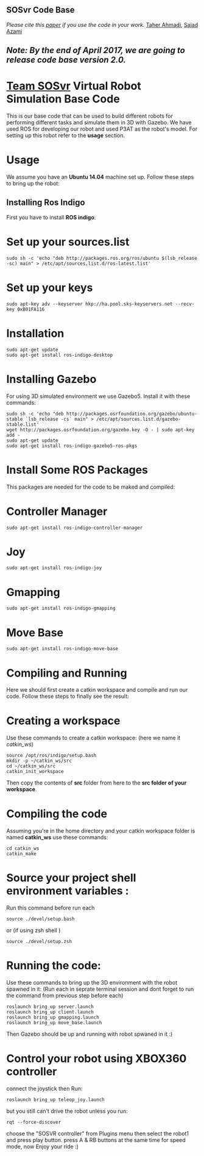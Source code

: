 SOSvr Code Base
---  
*Please cite this [paper](http://www.robocup2016.org/media/symposium/Team-Description-Papers/RescueSimulation/Virtual-Robot-Competition/RoboCup_2016_RescueS_Virtual_TDP_SOS.pdf) if you use the code in your work.*
[Taher Ahmadi](https://ceit.aut.ac.ir/~taher), [Sajad Azami](https://ceit.aut.ac.ir/~azami)

*Note: By the end of April 2017, we are going to release code base version 2.0.*
---
# [Team SOSvr](https://sosvr.github.io) Virtual Robot Simulation Base Code

This is our base code that can be used to build different robots for performing different tasks and simulate them in 3D with Gazebo. We have used ROS for developing our robot and used P3AT as the robot's model.
For setting up this robot refer to the **usage** section.

# Usage
We assume you have an **Ubuntu 14.04** machine set up. Follow these steps to bring up the robot: 

## Installing Ros Indigo
First you have to install **ROS indigo**:

# Set up your sources.list
```
sudo sh -c 'echo "deb http://packages.ros.org/ros/ubuntu $(lsb_release -sc) main" > /etc/apt/sources.list.d/ros-latest.list'
```
# Set up your keys
```
sudo apt-key adv --keyserver hkp://ha.pool.sks-keyservers.net --recv-key 0xB01FA116
```
# Installation
```
sudo apt-get update
sudo apt-get install ros-indigo-desktop
```
# Installing Gazebo
For using 3D simulated environment we use Gazebo5. Install it with these commands:
```
sudo sh -c 'echo "deb http://packages.osrfoundation.org/gazebo/ubuntu-stable `lsb_release -cs` main" > /etc/apt/sources.list.d/gazebo-stable.list'
wget http://packages.osrfoundation.org/gazebo.key -O - | sudo apt-key add -
sudo apt-get update
sudo apt-get install ros-indigo-gazebo5-ros-pkgs
``` 
# Install Some ROS Packages
This packages are needed for the code to be maked and compiled:
# Controller Manager
```
sudo apt-get install ros-indigo-controller-manager 
```
# Joy
```
sudo apt-get install ros-indigo-joy
```
# Gmapping
```
sudo apt-get install ros-indigo-gmapping
```
# Move Base
```
sudo apt-get install ros-indigo-move-base
```
# Compiling and Running
Here we should first create a catkin workspace and compile and run our code. Follow these steps to finally see the result:

# Creating a workspace
Use these commands to create a catkin workspace: (here we name it *catkin_ws*)  
```
source /opt/ros/indigo/setup.bash
mkdir -p ~/catkin_ws/src
cd ~/catkin_ws/src
catkin_init_workspace
```
Then copy the contents of **src** folder from here to the **src folder of your workspace**.

# Compiling the code
Assuming you're in the home directory and your catkin workspace folder is named **catkin_ws** use these commands:
```
cd catkin_ws
catkin_make
``` 
# Source your project shell environment variables :
Run this command before run each 
```
source ./devel/setup.bash
```
or (if using zsh shell )
```
source ./devel/setup.zsh
```


# Running the code:
Use these commands to bring up the 3D environment with the robot spawned in it:
(Run each in seprate terminal session and dont forget to run the command from previous step before each)
```
roslaunch bring_up server.launch
roslaunch bring_up client.launch
roslaunch bring_up gmapping.launch
roslaunch bring_up move_base.launch

```
Then Gazebo should be up and running with robot spwaned in it :)

# Control your robot using XBOX360 controller
connect the joystick then Run:
```
roslaunch bring_up teleop_joy.launch
```
but you still can't drive the robot unless you run:
```
rqt --force-discover
```
choose the "SOSVR controller" from Plugins menu then select the robot1 and press play button.
press A & RB buttons at the same time for speed mode, now Enjoy your ride :)


